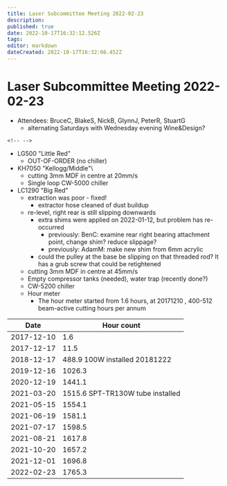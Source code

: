 ```yaml
---
title: Laser Subcommittee Meeting 2022-02-23
description: 
published: true
date: 2022-10-17T16:32:12.526Z
tags: 
editor: markdown
dateCreated: 2022-10-17T16:32:06.452Z
---
```


# Laser Subcommittee Meeting 2022-02-23

-   Attendees: BruceC, BlakeS, NickB, GlynnJ, PeterR, StuartG
    -   alternating Saturdays with Wednesday evening Wine&Design?

```{=html}
<!-- -->
```
-   LG500 "Little Red"
    -   OUT-OF-ORDER (no chiller)
-   KH7050 "Kellogg/Middle"\\
    -   cutting 3mm MDF in centre at 20mm/s
    -   Single loop CW-5000 chiller
-   LC1290 "Big Red"
    -   extraction was poor - fixed!
        -   extractor hose cleaned of dust buildup
    -   re-level, right rear is still slipping downwards
        -   extra shims were applied on 2022-01-12, but problem has re-occurred
            -   previously: BenC: examine rear right bearing attachment point, change shim? reduce slippage?
            -   previously: AdamM: make new shim from 6mm acrylic
        -   could the pulley at the base be slipping on that threaded rod? It has a grub screw that could be retightened
    -   cutting 3mm MDF in centre at 45mm/s
    -   Empty compressor tanks (needed), water trap (recently done?)
    -   CW-5200 chiller
    -   Hour meter
        -   The hour meter started from 1.6 hours, at 20171210 , 400-512 beam-active cutting hours per annum

| Date       | Hour count                       |
|------------|----------------------------------|
| 2017-12-10 | 1.6                              |
| 2017-12-17 | 11.5                             |
| 2018-12-17 | 488.9 100W installed 20181222    |
| 2019-12-16 | 1026.3                           |
| 2020-12-19 | 1441.1                           |
| 2021-03-20 | 1515.6 SPT-TR130W tube installed |
| 2021-05-15 | 1554.1                           |
| 2021-06-19 | 1581.1                           |
| 2021-07-17 | 1598.5                           |
| 2021-08-21 | 1617.8                           |
| 2021-10-20 | 1657.2                           |
| 2021-12-01 | 1696.8                           |
| 2022-02-23 | 1765.3                           |
